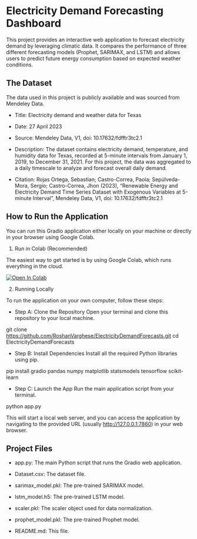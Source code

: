 # Electricity Demand Forecasting Dashboard

This project provides an interactive web application to forecast electricity demand by leveraging climatic data. It compares the performance of three different forecasting models (Prophet, SARIMAX, and LSTM) and allows users to predict future energy consumption based on expected weather conditions.

## The Dataset

The data used in this project is publicly available and was sourced from Mendeley Data.

* Title: Electricity demand and weather data for Texas

* Date: 27 April 2023

* Source: Mendeley Data, V1, doi: 10.17632/fdfftr3tc2.1

* Description: The dataset contains electricity demand, temperature, and humidity data for Texas, recorded at 5-minute intervals from January 1, 2019, to December 31, 2021. For this project, the data was aggregated to a daily timescale to analyze and forecast overall daily demand.

* Citation:
Rojas Ortega, Sebastian; Castro-Correa, Paola; Sepúlveda-Mora, Sergio; Castro-Correa, Jhon (2023), “Renewable Energy and Electricity Demand Time Series Dataset with Exogenous Variables at 5-minute Interval”, Mendeley Data, V1, doi: 10.17632/fdfftr3tc2.1

## How to Run the Application

You can run this Gradio application either locally on your machine or directly in your browser using Google Colab.

1. Run in Colab (Recommended)

The easiest way to get started is by using Google Colab, which runs everything in the cloud.

[![Open In Colab](https://colab.research.google.com/assets/colab-badge.svg)](https://colab.research.google.com/github/RoshanVarghese/ElectricityDemandForecasts/blob/main/TS_5ED_Forecast.ipynb)

2. Running Locally

To run the application on your own computer, follow these steps:

  * Step A: Clone the Repository
Open your terminal and clone this repository to your local machine.

git clone https://github.com/RoshanVarghese/ElectricityDemandForecasts.git
cd ElectricityDemandForecasts

  * Step B: Install Dependencies
Install all the required Python libraries using pip.

pip install gradio pandas numpy matplotlib statsmodels tensorflow scikit-learn

  * Step C: Launch the App
Run the main application script from your terminal.

python app.py

This will start a local web server, and you can access the application by navigating to the provided URL (usually http://127.0.0.1:7860) in your web browser.

## Project Files

* app.py: The main Python script that runs the Gradio web application.

* Dataset.csv: The dataset file.

* sarimax_model.pkl: The pre-trained SARIMAX model.

* lstm_model.h5: The pre-trained LSTM model.

* scaler.pkl: The scaler object used for data normalization.

* prophet_model.pkl: The pre-trained Prophet model.

* README.md: This file.
